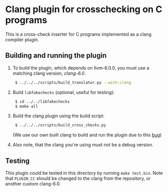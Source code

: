 # Clang plugin for crosschecking on C programs

This is a cross-check inserter for C programs implemented as a clang compiler plugin.

## Building and running the plugin

1. To build the plugin, which depends on llvm-6.0.0, you must use a matching clang version, _clang-6.0_.
   ```bash
    $ ../../../scripts/build_translator.py --with-clang
   ```

2. Build `libfakechecks` (optional, useful for testing):
   ```bash
    $ cd ../../libfakechecks
    $ make all
   ```

3. Build the clang plugin using the build script:
   ```bash
    $ ../../../scripts/build_cross_checks.py
   ```

   (We use our own built clang to build and run the plugin due to this [bug](https://bugs.debian.org/cgi-bin/bugreport.cgi?bug=862328))

4. Also note, that the clang you're using must not be a debug version. 

## Testing

This plugin could be tested in this directory by running `make test.bin`. Note that `PLUGIN_CC` should be changed to the clang from the repository, or another custom clang-6.0.


